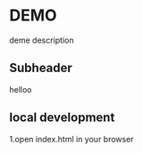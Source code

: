 # DEMO

deme description 

## Subheader

 helloo

## local development

1.open index.html in your browser